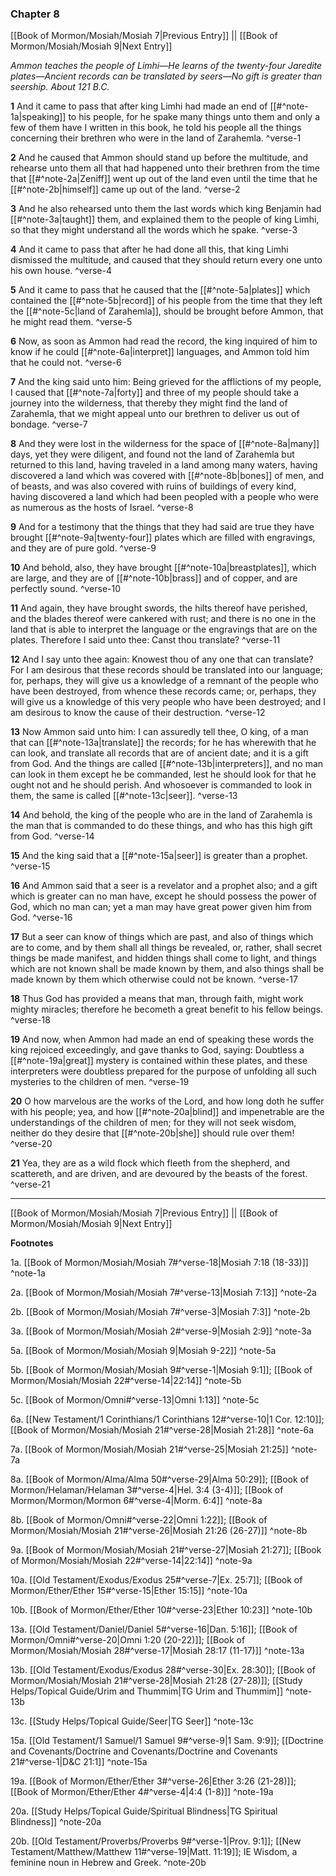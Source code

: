 ### Chapter 8

[[Book of Mormon/Mosiah/Mosiah 7|Previous Entry]]  ||  [[Book of Mormon/Mosiah/Mosiah 9|Next Entry]]

*Ammon teaches the people of Limhi—He learns of the twenty-four Jaredite plates—Ancient records can be translated by seers—No gift is greater than seership. About 121 B.C.*

**1**  And it came to pass that after king Limhi had made an end of [[#^note-1a|speaking]] to his people, for he spake many things unto them and only a few of them have I written in this book, he told his people all the things concerning their brethren who were in the land of Zarahemla. ^verse-1

**2**  And he caused that Ammon should stand up before the multitude, and rehearse unto them all that had happened unto their brethren from the time that [[#^note-2a|Zeniff]] went up out of the land even until the time that he [[#^note-2b|himself]] came up out of the land. ^verse-2

**3**  And he also rehearsed unto them the last words which king Benjamin had [[#^note-3a|taught]] them, and explained them to the people of king Limhi, so that they might understand all the words which he spake. ^verse-3

**4**  And it came to pass that after he had done all this, that king Limhi dismissed the multitude, and caused that they should return every one unto his own house. ^verse-4

**5**  And it came to pass that he caused that the [[#^note-5a|plates]] which contained the [[#^note-5b|record]] of his people from the time that they left the [[#^note-5c|land of Zarahemla]], should be brought before Ammon, that he might read them. ^verse-5

**6**  Now, as soon as Ammon had read the record, the king inquired of him to know if he could [[#^note-6a|interpret]] languages, and Ammon told him that he could not. ^verse-6

**7**  And the king said unto him: Being grieved for the afflictions of my people, I caused that [[#^note-7a|forty]] and three of my people should take a journey into the wilderness, that thereby they might find the land of Zarahemla, that we might appeal unto our brethren to deliver us out of bondage. ^verse-7

**8**  And they were lost in the wilderness for the space of [[#^note-8a|many]] days, yet they were diligent, and found not the land of Zarahemla but returned to this land, having traveled in a land among many waters, having discovered a land which was covered with [[#^note-8b|bones]] of men, and of beasts, and was also covered with ruins of buildings of every kind, having discovered a land which had been peopled with a people who were as numerous as the hosts of Israel. ^verse-8

**9**  And for a testimony that the things that they had said are true they have brought [[#^note-9a|twenty-four]] plates which are filled with engravings, and they are of pure gold. ^verse-9

**10**  And behold, also, they have brought [[#^note-10a|breastplates]], which are large, and they are of [[#^note-10b|brass]] and of copper, and are perfectly sound. ^verse-10

**11**  And again, they have brought swords, the hilts thereof have perished, and the blades thereof were cankered with rust; and there is no one in the land that is able to interpret the language or the engravings that are on the plates. Therefore I said unto thee: Canst thou translate? ^verse-11

**12**  And I say unto thee again: Knowest thou of any one that can translate? For I am desirous that these records should be translated into our language; for, perhaps, they will give us a knowledge of a remnant of the people who have been destroyed, from whence these records came; or, perhaps, they will give us a knowledge of this very people who have been destroyed; and I am desirous to know the cause of their destruction. ^verse-12

**13**  Now Ammon said unto him: I can assuredly tell thee, O king, of a man that can [[#^note-13a|translate]] the records; for he has wherewith that he can look, and translate all records that are of ancient date; and it is a gift from God. And the things are called [[#^note-13b|interpreters]], and no man can look in them except he be commanded, lest he should look for that he ought not and he should perish. And whosoever is commanded to look in them, the same is called [[#^note-13c|seer]]. ^verse-13

**14**  And behold, the king of the people who are in the land of Zarahemla is the man that is commanded to do these things, and who has this high gift from God. ^verse-14

**15**  And the king said that a [[#^note-15a|seer]] is greater than a prophet. ^verse-15

**16**  And Ammon said that a seer is a revelator and a prophet also; and a gift which is greater can no man have, except he should possess the power of God, which no man can; yet a man may have great power given him from God. ^verse-16

**17**  But a seer can know of things which are past, and also of things which are to come, and by them shall all things be revealed, or, rather, shall secret things be made manifest, and hidden things shall come to light, and things which are not known shall be made known by them, and also things shall be made known by them which otherwise could not be known. ^verse-17

**18**  Thus God has provided a means that man, through faith, might work mighty miracles; therefore he becometh a great benefit to his fellow beings. ^verse-18

**19**  And now, when Ammon had made an end of speaking these words the king rejoiced exceedingly, and gave thanks to God, saying: Doubtless a [[#^note-19a|great]] mystery is contained within these plates, and these interpreters were doubtless prepared for the purpose of unfolding all such mysteries to the children of men. ^verse-19

**20**  O how marvelous are the works of the Lord, and how long doth he suffer with his people; yea, and how [[#^note-20a|blind]] and impenetrable are the understandings of the children of men; for they will not seek wisdom, neither do they desire that [[#^note-20b|she]] should rule over them! ^verse-20

**21**  Yea, they are as a wild flock which fleeth from the shepherd, and scattereth, and are driven, and are devoured by the beasts of the forest. ^verse-21


---
[[Book of Mormon/Mosiah/Mosiah 7|Previous Entry]]  ||  [[Book of Mormon/Mosiah/Mosiah 9|Next Entry]]


**Footnotes**


1a. [[Book of Mormon/Mosiah/Mosiah 7#^verse-18|Mosiah 7:18 (18-33)]] ^note-1a

2a. [[Book of Mormon/Mosiah/Mosiah 7#^verse-13|Mosiah 7:13]] ^note-2a

2b. [[Book of Mormon/Mosiah/Mosiah 7#^verse-3|Mosiah 7:3]] ^note-2b

3a. [[Book of Mormon/Mosiah/Mosiah 2#^verse-9|Mosiah 2:9]] ^note-3a

5a. [[Book of Mormon/Mosiah/Mosiah 9|Mosiah 9-22]] ^note-5a

5b. [[Book of Mormon/Mosiah/Mosiah 9#^verse-1|Mosiah 9:1]]; [[Book of Mormon/Mosiah/Mosiah 22#^verse-14|22:14]] ^note-5b

5c. [[Book of Mormon/Omni#^verse-13|Omni 1:13]] ^note-5c

6a. [[New Testament/1 Corinthians/1 Corinthians 12#^verse-10|1 Cor. 12:10]]; [[Book of Mormon/Mosiah/Mosiah 21#^verse-28|Mosiah 21:28]] ^note-6a

7a. [[Book of Mormon/Mosiah/Mosiah 21#^verse-25|Mosiah 21:25]] ^note-7a

8a. [[Book of Mormon/Alma/Alma 50#^verse-29|Alma 50:29]]; [[Book of Mormon/Helaman/Helaman 3#^verse-4|Hel. 3:4 (3-4)]]; [[Book of Mormon/Mormon/Mormon 6#^verse-4|Morm. 6:4]] ^note-8a

8b. [[Book of Mormon/Omni#^verse-22|Omni 1:22]]; [[Book of Mormon/Mosiah/Mosiah 21#^verse-26|Mosiah 21:26 (26-27)]] ^note-8b

9a. [[Book of Mormon/Mosiah/Mosiah 21#^verse-27|Mosiah 21:27]]; [[Book of Mormon/Mosiah/Mosiah 22#^verse-14|22:14]] ^note-9a

10a. [[Old Testament/Exodus/Exodus 25#^verse-7|Ex. 25:7]]; [[Book of Mormon/Ether/Ether 15#^verse-15|Ether 15:15]] ^note-10a

10b. [[Book of Mormon/Ether/Ether 10#^verse-23|Ether 10:23]] ^note-10b

13a. [[Old Testament/Daniel/Daniel 5#^verse-16|Dan. 5:16]]; [[Book of Mormon/Omni#^verse-20|Omni 1:20 (20-22)]]; [[Book of Mormon/Mosiah/Mosiah 28#^verse-17|Mosiah 28:17 (11-17)]] ^note-13a

13b. [[Old Testament/Exodus/Exodus 28#^verse-30|Ex. 28:30]]; [[Book of Mormon/Mosiah/Mosiah 21#^verse-28|Mosiah 21:28 (27-28)]]; [[Study Helps/Topical Guide/Urim and Thummim|TG Urim and Thummim]] ^note-13b

13c. [[Study Helps/Topical Guide/Seer|TG Seer]] ^note-13c

15a. [[Old Testament/1 Samuel/1 Samuel 9#^verse-9|1 Sam. 9:9]]; [[Doctrine and Covenants/Doctrine and Covenants/Doctrine and Covenants 21#^verse-1|D&C 21:1]] ^note-15a

19a. [[Book of Mormon/Ether/Ether 3#^verse-26|Ether 3:26 (21-28)]]; [[Book of Mormon/Ether/Ether 4#^verse-4|4:4 (1-8)]] ^note-19a

20a. [[Study Helps/Topical Guide/Spiritual Blindness|TG Spiritual Blindness]] ^note-20a

20b. [[Old Testament/Proverbs/Proverbs 9#^verse-1|Prov. 9:1]]; [[New Testament/Matthew/Matthew 11#^verse-19|Matt. 11:19]]; IE Wisdom, a feminine noun in Hebrew and Greek.  ^note-20b
